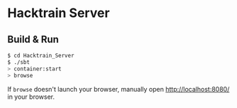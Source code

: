 # Hacktrain Server #

## Build & Run ##

```sh
$ cd Hacktrain_Server
$ ./sbt
> container:start
> browse
```

If `browse` doesn't launch your browser, manually open [http://localhost:8080/](http://localhost:8080/) in your browser.

